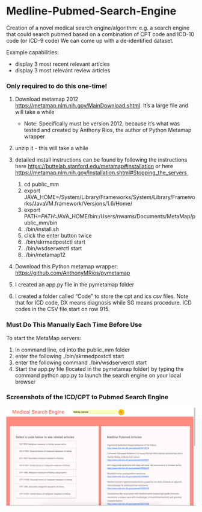 # Medline-Pubmed-Search-Engine
Creation of a novel medical search engine/algorithm: e.g. a search engine that could search pubmed based on a combination of CPT code and ICD-10 code (or ICD-9 code) We can come up with a de-identified dataset. 

Example capabilities:
* display 3 most recent relevant articles
* display 3 most relevant review articles

### Only required to do this one-time!
1. Download metamap 2012 https://metamap.nlm.nih.gov/MainDownload.shtml. It’s a large file and will take a while 
	  * Note: Specifically must be version 2012, because it’s what was tested and created by Anthony Rios, the author of Python Metamap wrapper 
	 
2. unzip it - this will take a while 

3. detailed install instructions can be found by following the instructions here https://buttelab.stanford.edu/metamap#installation or here https://metamap.nlm.nih.gov/Installation.shtml#Stopping_the_servers 
	  1. cd public_mm 
	  2. export JAVA_HOME=/System/Library/Frameworks/System/Library/Frameworks/JavaVM.framework/Versions/1.6/Home/ 
	  3. export PATH=$PATH:$JAVA_HOME/bin:/Users/nwams/Documents/MetaMap/public_mm/bin 
	  4. ./bin/install.sh 
	  5. click the enter button twice 
	  6. ./bin/skrmedpostctl start 
	  7. ./bin/wsdserverctl start 
	  8. ./bin/metamap12 

4. Download this Python metamap wrapper: https://github.com/AnthonyMRios/pymetamap  
	
5. I created an app.py file in the pymetamap folder 

6. I created a folder called “Code” to store the cpt and ics csv files. Note that for ICD code, DX means diagnosis while SG means procedure. ICD codes in the CSV file start on row 915.  

### Must Do This Manually Each Time Before Use
To start the MetaMap servers:

1. In command line, cd into the public_mm folder 
2. enter the following ./bin/skrmedpostctl start 
3. enter the following command ./bin/wsdserverctl start 
4. Start the app.py file (located in the pymetamap folder) by typing the command python app.py to launch the search engine on your local browser

### Screenshots of the ICD/CPT to Pubmed Search Engine
![alt tag](https://github.com/nwams/Medline-Pubmed-Search-Engine/blob/master/Screenshot.png)
